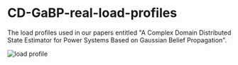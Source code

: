# CD-GaBP-real-load-profiles
The load profiles used in our papers entitled "A Complex Domain Distributed State Estimator for Power Systems Based on Gaussian Belief Propagation".

![load profile](https://github.com/Kang-S/CD-GaBP-real-load-profiles/blob/main/load%20profile.jpg)
